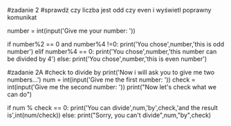 
#zadanie 2
#sprawdż czy liczba jest odd czy even i wyświetl poprawny komunikat

number = int(input('Give me your number: '))

if number%2 == 0 and number%4 !=0:
    print('You chose',number,'this is odd number')
elif number%4 == 0:
    print('You chose',number,'this number can be divided by 4')
else:
    print('You chose',number,'this is even number')

#zadanie 2A
#check to divide by
print('Now i will ask you to give me two numbers...')
num = int(input('Give me the first number: '))
check = int(input('Give me the second number: '))
print("Now let's check what we can do")
            
if num % check == 0:
    print('You can divide',num,'by',check,'and the result is',int(num/check))
else:
    print("Sorry, you can't divide",num,"by",check)
